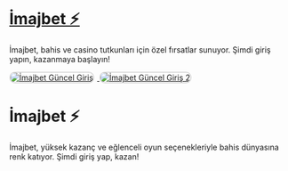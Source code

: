 # <a href="https://heylink.me/denemebonusu2025/">İmajbet ⚡</a>
İmajbet, bahis ve casino tutkunları için özel fırsatlar sunuyor. Şimdi giriş yapın, kazanmaya başlayın!

<div>
<a href="https://heylink.me/denemebonusu2025/" title="İmajbet Güncel Giriş">
<img src="https://i.ibb.co/YjtLwQ8/cats.jpg" alt="İmajbet Güncel Giriş" style="max-width: 48%; border: 2px solid #ddd; border-radius: 10px; margin-right: 1%;">
</a>
<a href="https://heylink.me/denemebonusu2025/" title="İmajbet Güncel Giriş">
<img src="https://i.ibb.co/VHdrjnQ/df.jpg" alt="İmajbet Güncel Giriş 2" style="max-width: 48%; border: 2px solid #ddd; border-radius: 10px;">
</a>
</div>

# İmajbet ⚡
İmajbet, yüksek kazanç ve eğlenceli oyun seçenekleriyle bahis dünyasına renk katıyor. Şimdi giriş yap, kazan!
